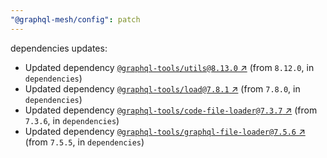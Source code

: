 ```yaml
---
"@graphql-mesh/config": patch
---
```

dependencies updates:
  - Updated dependency [`@graphql-tools/utils@8.13.0` ↗︎](https://www.npmjs.com/package/@graphql-tools/utils/v/8.13.0) (from `8.12.0`, in `dependencies`)
  - Updated dependency [`@graphql-tools/load@7.8.1` ↗︎](https://www.npmjs.com/package/@graphql-tools/load/v/7.8.1) (from `7.8.0`, in `dependencies`)
  - Updated dependency [`@graphql-tools/code-file-loader@7.3.7` ↗︎](https://www.npmjs.com/package/@graphql-tools/code-file-loader/v/7.3.7) (from `7.3.6`, in `dependencies`)
  - Updated dependency [`@graphql-tools/graphql-file-loader@7.5.6` ↗︎](https://www.npmjs.com/package/@graphql-tools/graphql-file-loader/v/7.5.6) (from `7.5.5`, in `dependencies`)

